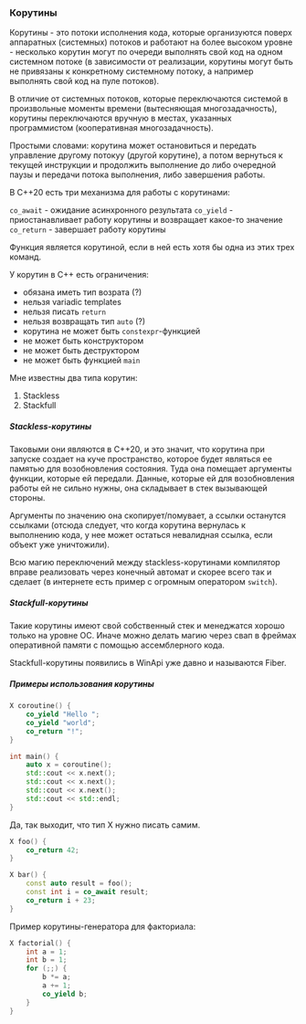 ### Корутины

Корутины - это потоки исполнения кода, которые организуются поверх аппаратных (системных) потоков и работают на более высоком уровне - несколько корутин могут по очереди выполнять свой код на одном системном потоке (в зависимости от реализации, корутины могут быть не привязаны к конкретному системному потоку, а например выполнять свой код на пуле потоков).

В отличие от системных потоков, которые переключаются системой в произвольные моменты времени (вытесняющая многозадачность), корутины переключаются вручную в местах, указанных программистом (кооперативная многозадачность).

Простыми словами: корутина может остановиться и передать управление другому потокуу (другой корутине), а потом вернуться к текущей инструкции и продолжить выполнение до либо очередной паузы и передачи потока выполнения, либо завершения работы.

В C++20 есть три механизма для работы с корутинами:

`co_await` - ожидание асинхронного результата
`co_yield` - приостанавливает работу корутины и возвращает какое-то значение
`co_return` - завершает работу корутины

Функция является корутиной, если в ней есть хотя бы одна из этих трех команд.

У корутин в С++ есть ограничения:

* обязана иметь тип возрата (?)
* нельзя variadic templates
* нельзя писать `return`
* нельзя возвращать тип `auto` (?)
* корутина не может быть `constexpr`-функцией
* не может быть конструктором
* не может быть деструктором
* не может быть функцией `main`

Мне известны два типа корутин:

1. Stackless
2. Stackfull

##### Stackless-корутины

Таковыми они являются в С++20, и это значит, что корутина при запуске создает на куче пространство, которое будет являться ее памятью для возобновления состояния. Туда она помещает аргументы функции, которые ей передали. Данные, которые ей для возобновления работы ей не сильно нужны, она складывает в стек вызывающей стороны.

Аргументы по значению она скопирует/помувает, а ссылки останутся ссылками (отсюда следует, что когда корутина вернулась к выполнению кода, у нее может остаться невалидная ссылка, если объект уже уничтожили).

Всю магию переключений между stackless-корутинами компилятор вправе реализовать через конечный автомат и скорее всего так и сделает (в интернете есть пример с огромным оператором `switch`).

##### Stackfull-корутины

Такие корутины имеют свой собственный стек и менеджатся хорошо только на уровне ОС. Иначе можно делать магию через свап в фреймах оперативной памяти с помощью ассемблерного кода.

Stackfull-корутины появились в WinApi уже давно и называются Fiber.

##### Примеры использования корутины

```cpp
X coroutine() {
	co_yield "Hello ";
	co_yield "world";
	co_return "!";
}

int main() {
	auto x = coroutine();
	std::cout << x.next();
	std::cout << x.next();
	std::cout << x.next();
	std::cout << std::endl;
}
```

Да, так выходит, что тип X нужно писать самим.

```cpp
X foo() {
	co_return 42;
}

X bar() {
	const auto result = foo();
	const int i = co_await result;
	co_return i + 23;
}
```

Пример корутины-генератора для факториала:

```cpp
X factorial() {
	int a = 1;
	int b = 1;
	for (;;) {
	    b *= a;
		a += 1;
	    co_yield b;
	}
}
```




